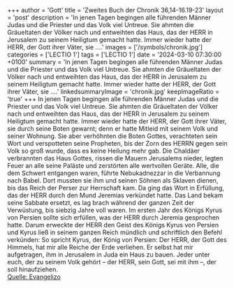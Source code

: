 +++
author = 'Gott'
title = 'Zweites Buch der Chronik 36,14-16.19-23'
layout = 'post'
description = 'In jenen Tagen begingen alle führenden Männer Judas und die Priester und das Volk viel Untreue. Sie ahmten die Gräueltaten der Völker nach und entweihten das Haus, das der HERR in Jerusalem zu seinem Heiligtum gemacht hatte. Immer wieder hatte der HERR, der Gott ihrer Väter, sie ....'
images = ['/symbols/chronik.jpg']
categories = ['LECTIO 1']
tags = ['LECTIO 1']
date = '2024-03-10 07:30:00 +0100'
summary = 'In jenen Tagen begingen alle führenden Männer Judas und die Priester und das Volk viel Untreue. Sie ahmten die Gräueltaten der Völker nach und entweihten das Haus, das der HERR in Jerusalem zu seinem Heiligtum gemacht hatte. Immer wieder hatte der HERR, der Gott ihrer Väter, sie ....'
linkedsummaryImage = 'chronik.jpg'
keepImageRatio = 'true'
+++
In jenen Tagen begingen alle führenden Männer Judas und die Priester und das Volk viel Untreue. Sie ahmten die Gräueltaten der Völker nach und entweihten das Haus, das der HERR in Jerusalem zu seinem Heiligtum gemacht hatte.
Immer wieder hatte der HERR, der Gott ihrer Väter, sie durch seine Boten gewarnt; denn er hatte Mitleid mit seinem Volk und seiner Wohnung.<!--more-->
Sie aber verhöhnten die Boten Gottes, verachteten sein Wort und verspotteten seine Propheten, bis der Zorn des HERRN gegen sein Volk so groß wurde, dass es keine Heilung mehr gab.
Die Chaldäer verbrannten das Haus Gottes, rissen die Mauern Jerusalems nieder, legten Feuer an alle seine Paläste und zerstörten alle wertvollen Geräte.
Alle, die dem Schwert entgangen waren, führte Nebukadnezzar in die Verbannung nach Babel. Dort mussten sie ihm und seinen Söhnen als Sklaven dienen, bis das Reich der Perser zur Herrschaft kam.
Da ging das Wort in Erfüllung, das der HERR durch den Mund Jeremias verkündet hatte. Das Land bekam seine Sabbate ersetzt, es lag brach während der ganzen Zeit der Verwüstung, bis siebzig Jahre voll waren.
Im ersten Jahr des Königs Kyrus von Persien sollte sich erfüllen, was der HERR durch Jeremia gesprochen hatte. Darum erweckte der HERR den Geist des Königs Kyrus von Persien und Kyrus ließ in seinem ganzen Reich mündlich und schriftlich den Befehl verkünden:
So spricht Kyrus, der König von Persien: Der HERR, der Gott des Himmels, hat mir alle Reiche der Erde verliehen. Er selbst hat mir aufgetragen, ihm in Jerusalem in Juda ein Haus zu bauen. Jeder unter euch, der zu seinem Volk gehört – der HERR, sein Gott, sei mit ihm –, der soll hinaufziehen.<br> [Quelle: Evangelizo](https://evangeliumtagfuertag.org/DE/gospel)